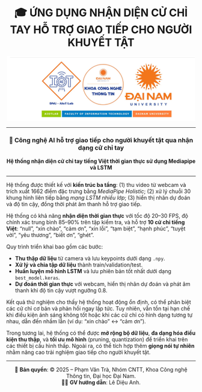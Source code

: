 <div align="center">

# 🎓 ỨNG DỤNG NHẬN DIỆN CỬ CHỈ TAY HỖ TRỢ GIAO TIẾP CHO NGƯỜI KHUYẾT TẬT  

<img src="anh/logo.jpg" alt="Logo" width="500"/>

---

### 🔬 Công nghệ AI hỗ trợ giao tiếp cho người khuyết tật qua nhận dạng cử chỉ tay  

**Hệ thống nhận diện cử chỉ tay tiếng Việt thời gian thực sử dụng Mediapipe và LSTM**  

</div>

---

Hệ thống được thiết kế với **kiến trúc ba tầng**: (1) thu video từ webcam và trích xuất 1662 điểm đặc trưng bằng *MediaPipe Holistic*; (2) xử lý chuỗi 30 khung hình liên tiếp bằng *mạng LSTM nhiều lớp*; (3) hiển thị nhãn dự đoán và độ tin cậy, đồng thời phát âm thanh hỗ trợ giao tiếp.  

Hệ thống có khả năng **nhận diện thời gian thực** với tốc độ 20–30 FPS, độ chính xác trung bình 85–90% trên tập kiểm tra, và hỗ trợ **10 cử chỉ tiếng Việt**: “null”, “xin chào”, “cảm ơn”, “xin lỗi”, “tạm biệt”, “hạnh phúc”, “tuyệt vời”, “yêu thương”, “biết ơn”, “ghét”.  

Quy trình triển khai bao gồm các bước:  
- **Thu thập dữ liệu** từ camera và lưu keypoints dưới dạng `.npy`.  
- **Xử lý và chia tập dữ liệu** thành train/validation/test.  
- **Huấn luyện mô hình LSTM** và lưu phiên bản tốt nhất dưới dạng `best_model.keras`.  
- **Dự đoán thời gian thực** với webcam, hiển thị nhãn dự đoán và phát âm thanh khi độ tin cậy vượt ngưỡng 0.8.  

Kết quả thử nghiệm cho thấy hệ thống hoạt động ổn định, có thể phân biệt các cử chỉ cơ bản và phản hồi ngay lập tức. Tuy nhiên, vẫn tồn tại hạn chế khi điều kiện ánh sáng không tốt hoặc khi các cử chỉ có hình dạng tương tự nhau, dẫn đến nhầm lẫn (ví dụ: “xin chào” ↔ “cảm ơn”).  

Trong tương lai, hệ thống có thể được **mở rộng bộ dữ liệu**, **đa dạng hóa điều kiện thu thập**, và **tối ưu mô hình** (pruning, quantization) để triển khai trên các thiết bị cấu hình thấp. Ngoài ra, có thể tích hợp thêm **giọng nói tự nhiên** nhằm nâng cao trải nghiệm giao tiếp cho người khuyết tật.  

---

<div align="center">

📝 **Bản quyền**: © 2025 – Phạm Văn Trà, Nhóm CNTT, Khoa Công nghệ Thông tin, Đại học Đại Nam.  
👩‍🏫 **GV hướng dẫn**: Lê Diệu Anh.  

</div>
